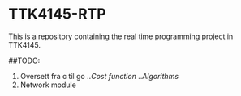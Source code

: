 # TTK4145-RTP
This is a repository containing the real time programming project in TTK4145.

##TODO:
1. Oversett fra c til go
..*Cost function*
..*Algorithms*
2. Network module
